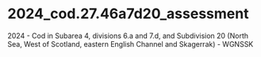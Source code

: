 # 2024_cod.27.46a7d20_assessment
2024 - Cod in Subarea 4, divisions 6.a and 7.d, and Subdivision 20 (North Sea, West of Scotland, eastern English Channel and Skagerrak) - WGNSSK
